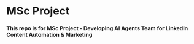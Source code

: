 # MSc Project
#### This repo is for MSc Project - Developing AI Agents Team for LinkedIn Content Automation &amp; Marketing
